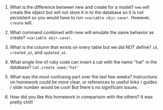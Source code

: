 1. What is the difference between new and create for a model?
`new` will create the object but will not store it in to the database so it is
not persistent so you would have to run `<variable obj>.save!`. However,
`create` will.

2. What command combined with new will emulate the same behavior as create?
`<variable obj>.save!`.

3. What is the column that exists on every table but we did NOT define?
`id`, `created_at`, and `updated_at`.

4. What single line of ruby code can insert a cat with the name "hat" in the
   database?
`Cat.create name:"hat"`

5. What was the most confusing part over the last few weeks?
Instructions on homework could be more clear, or references to useful links /
guides / slide number would be cool! But there's no significant issues.

6. How did you like this homework in comparison with the others?
It was pretty chill!
